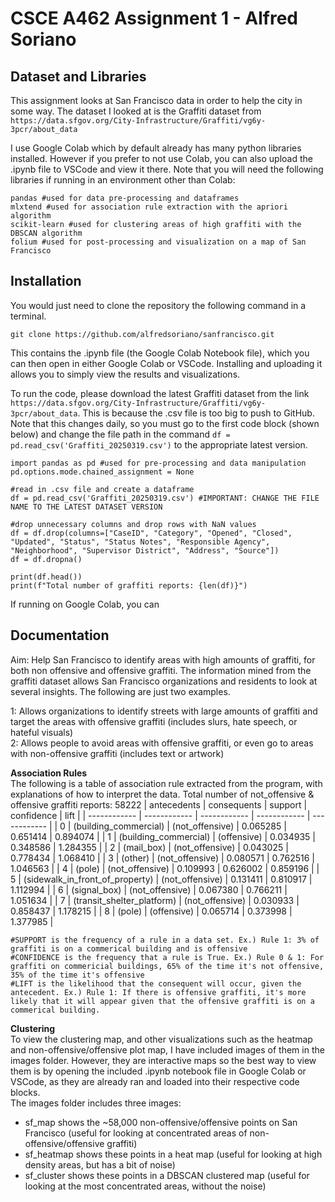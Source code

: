 # CSCE A462 Assignment 1 - Alfred Soriano
## Dataset and Libraries

This assignment looks at San Francisco data in order to help the city in some way.
The dataset I looked at is the Graffiti dataset from `https://data.sfgov.org/City-Infrastructure/Graffiti/vg6y-3pcr/about_data`

I use Google Colab which by default already has many python libraries installed.
However if you prefer to not use Colab, you can also upload the .ipynb file to VSCode and view it there. 
Note that you will need the following libraries if running in an environment other than Colab:
```
pandas #used for data pre-processing and dataframes
mlxtend #used for association rule extraction with the apriori algorithm
scikit-learn #used for clustering areas of high graffiti with the DBSCAN algorithm
folium #used for post-processing and visualization on a map of San Francisco
```

## Installation

You would just need to clone the repository the following command in a terminal.
```
git clone https://github.com/alfredsoriano/sanfrancisco.git
```
This contains the .ipynb file (the Google Colab Notebook file), which you can then open in either
Google Colab or VSCode. Installing and uploading it allows you to simply view the results and visualizations.

To run the code, please download the latest Graffiti dataset from the link `https://data.sfgov.org/City-Infrastructure/Graffiti/vg6y-3pcr/about_data`.
This is because the .csv file is too big to push to GitHub.
Note that this changes daily, so you must go to the first code block (shown below) and change the file path in the command `df = pd.read_csv('Graffiti_20250319.csv')` to the appropriate latest version.

```
import pandas as pd #used for pre-processing and data manipulation
pd.options.mode.chained_assignment = None

#read in .csv file and create a dataframe
df = pd.read_csv('Graffiti_20250319.csv') #IMPORTANT: CHANGE THE FILE NAME TO THE LATEST DATASET VERSION

#drop unnecessary columns and drop rows with NaN values
df = df.drop(columns=["CaseID", "Category", "Opened", "Closed", "Updated", "Status", "Status Notes", "Responsible Agency", "Neighborhood", "Supervisor District", "Address", "Source"])
df = df.dropna()

print(df.head())
print(f"Total number of graffiti reports: {len(df)}")
```

If running on Google Colab, you can 

## Documentation
Aim: Help San Francisco to identify areas with high amounts of graffiti, for both non offensive and offensive graffiti.
The information mined from the graffiti dataset allows San Francisco organizations and residents to look at several insights. The following are just two examples.  

1: Allows organizations to identify streets with large amounts of graffiti and target the areas with offensive graffiti (includes slurs, hate speech, or hateful visuals)  
2: Allows people to avoid areas with offensive graffiti, or even go to areas with non-offensive graffiti (includes text or artwork)  

**Association Rules**  
The following is a table of association rule extracted from the program, with explanations of how to interpret the data.
Total number of not_offensive & offensive graffiti reports: 58222
| antecedents	| consequents	| support	| confidence	| lift | 
| ------------ | ------------ | ------------ | ------------ | ------------ |
| 0	| (building_commercial)	| (not_offensive)	| 0.065285	| 0.651414	| 0.894074 | 
| 1	| (building_commercial)	| (offensive)	| 0.034935	| 0.348586	| 1.284355 | 
| 2	| (mail_box)	| (not_offensive)	| 0.043025	| 0.778434	| 1.068410 | 
| 3	| (other)	| (not_offensive)	| 0.080571	| 0.762516	| 1.046563 | 
| 4	| (pole)	| (not_offensive)	| 0.109993	| 0.626002	| 0.859196 | 
| 5	| (sidewalk_in_front_of_property)	| (not_offensive)	| 0.131411	| 0.810917	| 1.112994 | 
| 6	| (signal_box)	| (not_offensive)	| 0.067380	| 0.766211	| 1.051634 | 
| 7	| (transit_shelter_platform)	| (not_offensive)	| 0.030933	| 0.858437	| 1.178215 | 
| 8	| (pole) | (offensive)	| 0.065714	| 0.373998	| 1.377985 | 
```
#SUPPORT is the frequency of a rule in a data set. Ex.) Rule 1: 3% of graffiti is on a commerical building and is offensive
#CONFIDENCE is the frequency that a rule is True. Ex.) Rule 0 & 1: For graffiti on commericial buildings, 65% of the time it's not offensive, 35% of the time it's offensive
#LIFT is the likelihood that the consequent will occur, given the antecedent. Ex.) Rule 1: If there is offensive graffiti, it's more likely that it will appear given that the offensive graffiti is on a commerical building.
```
  
**Clustering**  
To view the clustering map, and other visualizations such as the heatmap and non-offensive/offensive plot map,
I have included images of them in the images folder. However, they are interactive maps so the best way to view them is by opening
the included .ipynb notebook file in Google Colab or VSCode, as they are already ran and loaded into their respective code blocks.  
The images folder includes three images:
- sf_map shows the ~58,000 non-offensive/offensive points on San Francisco (useful for looking at concentrated areas of non-offensive/offensive graffiti)
- sf_heatmap shows these points in a heat map (useful for looking at high density areas, but has a bit of noise)
- sf_cluster shows these points in a DBSCAN clustered map (useful for looking at the most concentrated areas, without the noise)
